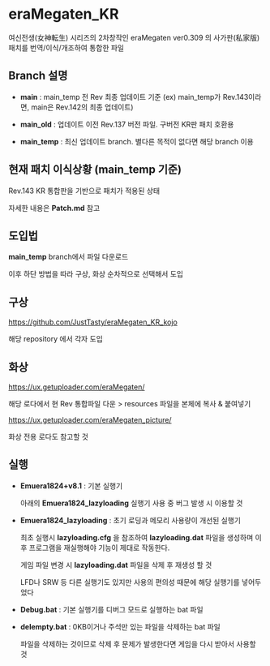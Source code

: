 # eraMegaten_KR

여신전생(女神転生) 시리즈의 2차창작인 eraMegaten ver0.309 의 사가판(私家版) 패치를 번역/이식/개조하여 통합한 파일

## Branch 설명

* __main__ : main_temp 전 Rev 최종 업데이트 기준 (ex) main_temp가 Rev.143이라면, main은 Rev.142의 최종 업데이트)

* __main_old__ : 업데이트 이전 Rev.137 버전 파일. 구버전 KR판 패치 호환용

* __main_temp__ : 최신 업데이트 branch. 별다른 목적이 없다면 해당 branch 이용

## 현재 패치 이식상황 (main_temp 기준)

Rev.143 KR 통합판을 기반으로 패치가 적용된 상태

자세한 내용은 __Patch.md__ 참고


## 도입법

__main_temp__ branch에서 파일 다운로드

이후 하단 방법을 따라 구상, 화상 순차적으로 선택해서 도입

## 구상

https://github.com/JustTasty/eraMegaten_KR_kojo

해당 repository 에서 각자 도입

## 화상

https://ux.getuploader.com/eraMegaten/

해당 로다에서 현 Rev 통합파일 다운 > resources 파일을 본체에 복사 & 붙여넣기

https://ux.getuploader.com/eraMegaten_picture/

화상 전용 로다도 참고할 것

## 실행

* __Emuera1824+v8.1__ : 기본 실행기

    아래의 __Emuera1824_lazyloading__ 실행기 사용 중 버그 발생 시 이용할 것

* __Emuera1824_lazyloading__  : 초기 로딩과 메모리 사용량이 개선된 실행기

    최초 실행시 __lazyloading.cfg__ 을 참조하여 __lazyloading.dat__ 파일을 생성하며 이후 프로그램을 재실행해야 기능이 제대로 작동한다.
 
    게임 파일 변경 시 __lazyloading.dat__ 파일을 삭제 후 재생성 할 것
 
    LFD나 SRW 등 다른 실행기도 있지만 사용의 편의성 때문에 해당 실행기를 넣어두었다

* __Debug.bat__ : 기본 실행기를 디버그 모드로 실행하는 bat 파일

* __delempty.bat__ : 0KB이거나 주석만 있는 파일을 삭제하는 bat 파일

    파일을 삭제하는 것이므로 삭제 후 문제가 발생한다면 게임을 다시 받아서 사용할 것